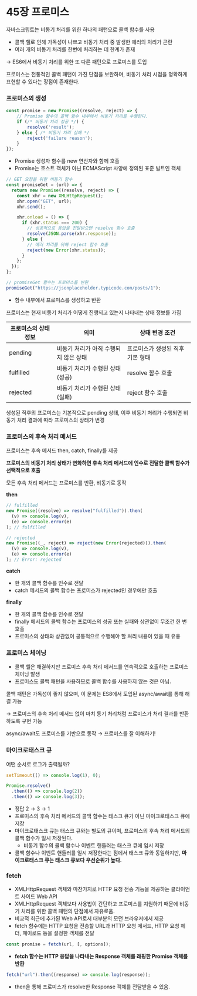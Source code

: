 # 45장 프로미스

자바스크립트는 비동기 처리를 위한 하나의 패턴으로 콜백 함수를 사용

- 콜백 헬로 인해 가독성이 나쁘고 비동기 처리 중 발생한 에러의 처리가 곤란
- 여러 개의 비동기 처리를 한번에 처리하는 데 한계가 존재

→ ES6에서 비동기 처리를 위한 또 다른 패턴으로 프로미스를 도입

프로미스는 전통적인 콜백 패턴이 가진 단점을 보완하며, 비동기 처리 시점을 명확하게 표현할 수 있다는 장점이 존재한다.

### 프로미스의 생성

```jsx
const promise = new Promise((resolve, reject) => {
	// Promise 함수의 콜백 함수 내부에서 비동기 처리를 수행한다.
	if (/* 비동기 처리 성공 */) {
		resolve('result');
	} else { /* 비동기 처리 실패 */
		reject('failure reason');
	}
});
```

- Promise 생성자 함수를 new 연산자와 함께 호출
- Promise는 호스트 객체가 아닌 ECMAScript 사양에 정의된 표준 빌트인 객체

```jsx
// GET 요청을 위한 비동기 함수
const promiseGet = (url) => {
  return new Promise((resolve, reject) => {
    const xhr = new XMLHttpRequest();
    xhr.open("GET", url);
    xhr.send();

    xhr.onload = () => {
      if (xhr.status === 200) {
        // 성공적으로 응답을 전달받으면 resolve 함수 호출
        resolve(JSON.parse(xhr.response));
      } else {
        // 에러 처리를 위해 reject 함수 호출
        reject(new Error(xhr.status));
      }
    };
  });
};

// promiseGet 함수는 프로미스를 반환
promiseGet("https://jsonplaceholder.typicode.com/posts/1");
```

- 함수 내부에서 프로미스를 생성하고 반환

프로미스는 현재 비동기 처리가 어떻게 진행되고 있는지 나타내는 상태 정보를 가짐

| 프로미스의 상태 정보 | 의미                                  | 상태 변경 조건                   |
| -------------------- | ------------------------------------- | -------------------------------- |
| pending              | 비동기 처리가 아직 수행되지 않은 상태 | 프로미스가 생성된 직후 기본 형태 |
| fulfilled            | 비동기 처리가 수행된 상태(성공)       | resolve 함수 호출                |
| rejected             | 비동기 처리가 수행된 상태(실패)       | reject 함수 호출                 |

생성된 직후의 프로미스는 기본적으로 pending 상태, 이후 비동기 처리가 수행되면 비동기 처리 결과에 따라 프로미스의 상태가 변경

### 프로미스의 후속 처리 메서드

프로미스는 후속 메서드 then, catch, finally를 제공

**프로미스의 비동기 처리 상태가 변화하면 후속 처리 메서드에 인수로 전달한 콜백 함수가 선택적으로 호출**

모든 후속 처리 메서드는 프로미스를 반환, 비동기로 동작

**then**

```jsx
// fulfilled
new Promise((resolve) => resolve("fulfilled")).then(
  (v) => console.log(v),
  (e) => console.error(e)
); // fulfilled

// rejected
new Promise((_, reject) => reject(new Error(rejected))).then(
  (v) => console.log(v),
  (e) => console.error(e)
); // Error: rejected
```

**catch**

- 한 개의 콜백 함수를 인수로 전달
- catch 메서드의 콜백 함수는 프로미스가 rejected인 경우에만 호출

**finally**

- 한 개의 콜백 함수를 인수로 전달
- finally 메서드의 콜백 함수는 프로미스의 성공 또는 실패와 상관없이 무조건 한 번 호출
- 프로미스의 상태와 상관없이 공통적으로 수행해야 할 처리 내용이 있을 때 유용

### 프로미스 체이닝

- 콜백 헬은 해결하지만 프로미스 후속 처리 메서드를 연속적으로 호출하는 프로미스 체이닝 발생
- 프로미스도 콜백 패턴을 사용하므로 콜백 함수를 사용하지 않는 것은 아님.

콜백 패턴은 가독성이 좋지 않으며, 이 문제는 ES8에서 도입된 async/await를 통해 해결 가능

→ 프로미스의 후속 처리 메서드 없이 마치 동기 처리처럼 프로미스가 처리 결과를 반환하도록 구현 가능

async/await도 프로미스를 기반으로 동작 → 프로미스를 잘 이해하기!

### 마이크로태스크 큐

어떤 순서로 로그가 출력될까?

```jsx
setTimeout(() => console.log(1), 0);

Promise.resolve()
  .then(() => console.log(2))
  .then(() => console.log(3));
```

- 정답
  2 → 3 → 1
- 프로미스의 후속 처리 메서드의 콜백 함수는 태스크 큐가 아닌 마이크로태스크 큐에 저장
- 마이크로태스크 큐는 태스크 큐와는 별도의 큐이며, 프로미스의 후속 처리 메서드의 콜백 함수가 일시 저장된다.
  - 비동기 함수의 콜백 함수나 이벤트 핸들러는 태스크 큐에 임시 저장
- 콜백 함수나 이벤트 핸들러를 일시 저장한다는 점에서 태스크 큐와 동일하지만, **마이크로태스크 큐는 태스크 큐보다 우선순위가 높다.**

### fetch

- XMLHttpRequest 객체와 마찬가지로 HTTP 요청 전송 기능을 제공하는 클라이언트 사이드 Web API
- XMLHttpRequest 객체보다 사용법이 간단하고 프로미스를 지원하기 때문에 비동기 처리를 위한 콜백 패턴의 단점에서 자유로움.
- 비교적 최근에 추가된 Web API로서 대부분의 모던 브라우저에서 제공
- fetch 함수에는 HTTP 요청을 전송할 URL과 HTTP 요청 메서드, HTTP 요청 헤더, 페이로드 등을 설정한 객체를 전달

```jsx
const promise = fetch(url, [, options]);
```

- **fetch 함수는 HTTP 응답을 나타내는 Response 객체를 래핑한 Promise 객체를 반환**

```jsx
fetch("url").then((response) => console.log(response));
```

- then을 통해 프로미스가 resolve한 Response 객체를 전달받을 수 있음.
